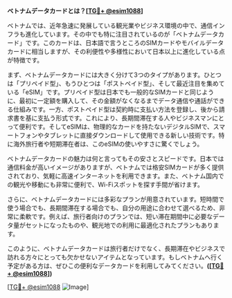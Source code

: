 **ベトナムデータカードとは？[[TG💪+ @esim1088](https://t.me/s/esim1088)]**

ベトナムでは、近年急速に発展している観光業やビジネス環境の中で、通信インフラも進化しています。その中でも特に注目されているのが「ベトナムデータカード」です。このカードは、日本語で言うところのSIMカードやモバイルデータカードに相当しますが、その利便性や多様性において日本以上に進化している点が特徴です。

まず、ベトナムデータカードには大きく分けて3つのタイプがあります。ひとつは「プリペイド型」、もうひとつは「ポストペイド型」、そして最近注目を集めている「eSIM」です。プリペイド型は日本でも一般的なSIMカードと同じように、最初に一定額を購入して、その金額がなくなるまでデータ通信や通話ができる仕組みです。一方、ポストペイド型は契約時に支払い方法を登録し、後から請求書を基に支払う形式です。これにより、長期間滞在する人やビジネスマンにとって便利です。そしてeSIMは、物理的なカードを持たないデジタルSIMで、スマートフォンやタブレットに直接ダウンロードして使用できる新しい技術です。特に海外旅行者や短期滞在者は、このeSIMの使いやすさに驚くでしょう。

ベトナムデータカードの魅力は何と言ってもその安さとスピードです。日本では通信料金が高いイメージがありますが、ベトナムでは格安SIMカードが多く提供されており、気軽に高速インターネットを利用できます。また、ベトナム国内での観光や移動にも非常に便利で、Wi-Fiスポットを探す手間が省けます。

さらに、ベトナムデータカードには多彩なプランが用意されています。短時間で使う場合でも、長期間滞在する場合でも、自分の用途に合わせて選べるため、非常に柔軟です。例えば、旅行者向けのプランでは、短い滞在期間中に必要なデータ量がセットになったものや、観光地での利用に最適化されたプランもあります。

このように、ベトナムデータカードは旅行者だけでなく、長期滞在やビジネスで訪れる方々にとっても欠かせないアイテムとなっています。もしベトナムへ行く予定がある方は、ぜひこの便利なデータカードを利用してみてください。**([[TG💪+ @esim1088](https://t.me/s/esim1088)])**

[[TG💪+ @esim1088](https://t.me/s/esim1088) ![Image](https://i.postimg.cc/Y0z9fWf4/image.png)]